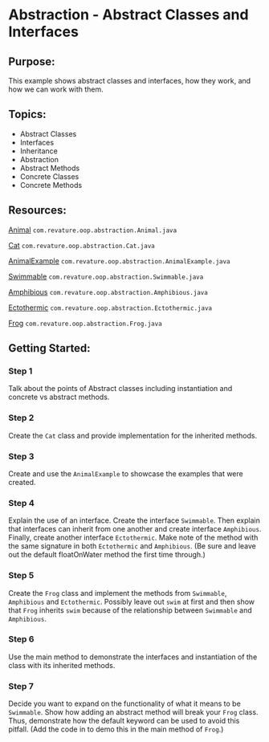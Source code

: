# Abstraction - Abstract Classes and Interfaces
## Purpose:
This example shows abstract classes and interfaces, how they work, and how we can work with them.
## Topics:
* Abstract Classes
* Interfaces
* Inheritance
* Abstraction
* Abstract Methods
* Concrete Classes
* Concrete Methods
## Resources:
[Animal](https://gitlab.com/revature_training/java-team/-/blob/master/java-standard-examples/java/src/main/java/com/revature/oop/abstraction/Animal.java) `com.revature.oop.abstraction.Animal.java`

[Cat](https://gitlab.com/revature_training/java-team/-/blob/master/java-standard-examples/java/src/main/java/com/revature/oop/abstraction/Cat.java) `com.revature.oop.abstraction.Cat.java`

[AnimalExample](https://gitlab.com/revature_training/java-team/-/blob/master/java-standard-examples/java/src/main/java/com/revature/oop/abstraction/AnimalExample.java) `com.revature.oop.abstraction.AnimalExample.java`

[Swimmable](https://gitlab.com/revature_training/java-team/-/blob/master/java-standard-examples/java/src/main/java/com/revature/oop/abstraction/Swimmable.java) `com.revature.oop.abstraction.Swimmable.java`

[Amphibious](https://gitlab.com/revature_training/java-team/-/blob/master/java-standard-examples/java/src/main/java/com/revature/oop/abstraction/Amphibious.java) `com.revature.oop.abstraction.Amphibious.java`

[Ectothermic](https://gitlab.com/revature_training/java-team/-/blob/master/java-standard-examples/java/src/main/java/com/revature/oop/abstraction/Ectothermic.java) `com.revature.oop.abstraction.Ectothermic.java`

[Frog](https://gitlab.com/revature_training/java-team/-/blob/master/java-standard-examples/java/src/main/java/com/revature/oop/abstraction/Frog.java) `com.revature.oop.abstraction.Frog.java`
## Getting Started:
### Step 1
Talk about the points of Abstract classes including instantiation and concrete vs abstract methods.
### Step 2
Create the `Cat` class and provide implementation for the inherited methods.
### Step 3
Create and use the `AnimalExample` to showcase the examples that were created.
### Step 4
Explain the use of an interface. Create the interface `Swimmable`. Then explain that interfaces can inherit from one another and create interface `Amphibious`. Finally, create another interface `Ectothermic`. Make note of the method with the same signature in both `Ectothermic` and `Amphibious`. (Be sure and leave out the default floatOnWater method the first time through.)  

### Step 5
Create the `Frog` class and implement the methods from `Swimmable`, `Amphibious` and `Ectothermic`. Possibly leave out `swim` at first and then show that `Frog` inherits `swim` because of the relationship between `Swimmable` and `Amphibious`. 

### Step 6
Use the main method to demonstrate the interfaces and instantiation of the class with its inherited methods.

### Step 7 
Decide you want to expand on the functionality of what it means to be `Swimmable`. Show how adding an abstract method will break your `Frog` class. Thus, demonstrate how the default keyword can be used to avoid this pitfall. (Add the code in to demo this in the main method of `Frog`.)  
